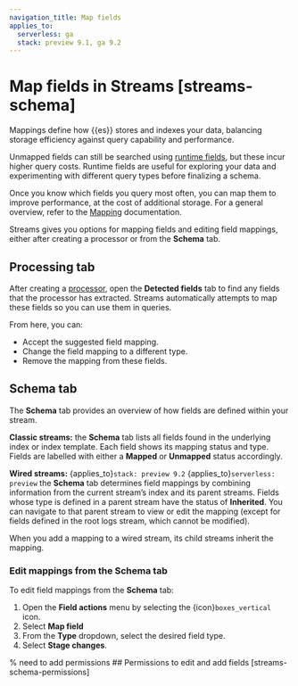 ```yaml
---
navigation_title: Map fields
applies_to:
  serverless: ga
  stack: preview 9.1, ga 9.2
---
```


# Map fields in Streams [streams-schema]

Mappings define how {{es}} stores and indexes your data, balancing storage efficiency against query capability and performance.

Unmapped fields can still be searched using [runtime fields](../../../../manage-data/data-store/mapping/runtime-fields.md), but these incur higher query costs. Runtime fields are useful for exploring your data and experimenting with different query types before finalizing a schema.

Once you know which fields you query most often, you can map them to improve performance, at the cost of additional storage. For a general overview, refer to the [Mapping](../../../../manage-data/data-store/mapping.md) documentation.

Streams gives you options for mapping fields and editing field mappings, either after creating a processor or from the **Schema** tab.

## Processing tab

After creating a [processor](./extract.md), open the **Detected fields** tab to find any fields that the processor has extracted. Streams automatically attempts to map these fields so you can use them in queries.

From here, you can:

- Accept the suggested field mapping.
- Change the field mapping to a different type.
- Remove the mapping from these fields.

## Schema tab

The **Schema** tab provides an overview of how fields are defined within your stream.

**Classic streams:** the **Schema** tab lists all fields found in the underlying index or index template. Each field shows its mapping status and type. Fields are labelled with either a **Mapped** or **Unmapped** status accordingly.

**Wired streams:** {applies_to}`stack: preview 9.2` {applies_to}`serverless: preview` the **Schema** tab determines field mappings by combining information from the current stream’s index and its parent streams. Fields whose type is defined in a parent stream have the status of **Inherited**. You can navigate to that parent stream to view or edit the mapping (except for fields defined in the root logs stream, which cannot be modified).

When you add a mapping to a wired stream, its child streams inherit the mapping.

### Edit mappings from the Schema tab

To edit field mappings from the **Schema** tab:
1. Open the **Field actions** menu by selecting the {icon}`boxes_vertical` icon.
1. Select **Map field**
1. From the **Type** dropdown, select the desired field type.
1. Select **Stage changes**.

% need to add permissions ## Permissions to edit and add fields [streams-schema-permissions]